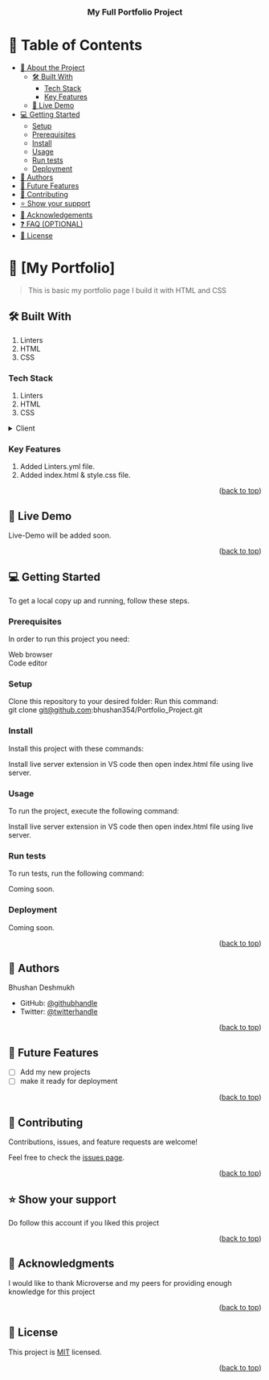 <a name="Portfolio Project"></a>


<div align="center">
 
   


  <h3><b>My Full Portfolio Project</b></h3>

</div>



# 📗 Table of Contents

- [📖 About the Project](#about-project)
  - [🛠 Built With](#built-with)
    - [Tech Stack](#tech-stack)
    - [Key Features](#key-features)
  - [🚀 Live Demo](#live-demo)
- [💻 Getting Started](#getting-started)
  - [Setup](#setup)
  - [Prerequisites](#prerequisites)
  - [Install](#install)
  - [Usage](#usage)
  - [Run tests](#run-tests)
  - [Deployment](#deployment)
- [👥 Authors](#authors)
- [🔭 Future Features](#future-features)
- [🤝 Contributing](#contributing)
- [⭐️ Show your support](#support)
- [🙏 Acknowledgements](#acknowledgements)
- [❓ FAQ (OPTIONAL)](#faq)
- [📝 License](#license)



# 📖 [My Portfolio] <a name="Basic HTML and css Page"></a>

> This is basic my portfolio page I build it with HTML and CSS


## 🛠 Built With <a name="built-with"></a>
1. Linters
2. HTML
3. CSS

### Tech Stack <a name="tech-stack"></a>
1. Linters
2. HTML
3. CSS


<details>
  <summary>Client</summary>
  <ul>
    <li><a href="https://indexhtml.org/">HTML</a></li>
    <li><a href="https://stylecss.org/">CSS</a></li>
    <li><a href="https://linters.org/">Linters</a></li>
  </ul>
</details>



### Key Features <a name="key-features"></a>

1. Added Linters.yml file.
2. Added index.html & style.css file.

<p align="right">(<a href="#readme-top">back to top</a>)</p>


## 🚀 Live Demo <a name="live-demo"></a>

Live-Demo will be added soon. 


<p align="right">(<a href="#readme-top">back to top</a>)</p>


## 💻 Getting Started <a name="getting-started"></a>

To get a local copy up and running, follow these steps.

### Prerequisites

In order to run this project you need:

Web browser <br/>
Code editor



### Setup

Clone this repository to your desired folder:
Run this command:<br/>
git clone git@github.com:bhushan354/Portfolio_Project.git


### Install

Install this project with these commands:

Install live server extension in VS code then open index.html file using live server.


### Usage

To run the project, execute the following command:

Install live server extension in VS code then open index.html file using live server.



### Run tests

To run tests, run the following command:

Coming soon.



### Deployment

Coming soon.



<p align="right">(<a href="#readme-top">back to top</a>)</p>

## 👥 Authors <a name="authors"></a>


Bhushan Deshmukh


- GitHub: [@githubhandle](https://github.com/bhushan354)
- Twitter: [@twitterhandle](https://twitter.com/Bhushan_4885)



<p align="right">(<a href="#readme-top">back to top</a>)</p>



## 🔭 Future Features <a name="future-features"></a>


- [ ] Add my new projects
- [ ] make it ready for deployment

<p align="right">(<a href="#readme-top">back to top</a>)</p>


## 🤝 Contributing <a name="contributing"></a>

Contributions, issues, and feature requests are welcome!

Feel free to check the [issues page](../../issues/).

<p align="right">(<a href="#readme-top">back to top</a>)</p>


## ⭐️ Show your support <a name="support"></a>

Do follow this account if you liked this project

<p align="right">(<a href="#readme-top">back to top</a>)</p>



## 🙏 Acknowledgments <a name="acknowledgements"></a>

I would like to thank Microverse and my peers for providing enough knowledge for this project

<p align="right">(<a href="#readme-top">back to top</a>)</p>



## 📝 License <a name="license"></a>

This project is [MIT](./MIT.md) licensed.


<p align="right">(<a href="#readme-top">back to top</a>)</p>
